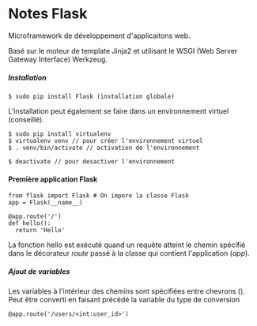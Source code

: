 # Notes Flask

Microframework de développement d'applicaitons web.

Basé sur le moteur de template Jinja2 et utilisant le WSGI (Web Server Gateway Interface) Werkzeug.

##### Installation

    $ sudo pip install Flask (installation globale)

L'installation peut également se faire dans un environnement virtuel (conseillé).

    $ sudo pip install virtualenv
    $ virtualenv venv // pour créer l'environnement virtuel
    $ . venv/bin/activate // activation de l'environnement

    $ deactivate // pour desactiver l'environnement


#### Première application Flask

````
from flask import Flask # On impore la classe Flask
app = Flask(__name__)

@app.route('/')
def hello():
  return 'Hello'
````
La fonction hello est exécuté quand un requête atteint le chemin spécifié dans le décorateur *route* passé à la classe qui contient l'application (*app*).

##### Ajout de variables

Les variables à l'intérieur des chemins sont spécifiées entre chevrons (*<variable>*). Peut être converti en faisant précédé la variable du type de conversion

    @app.route('/users/<int:user_id>')
